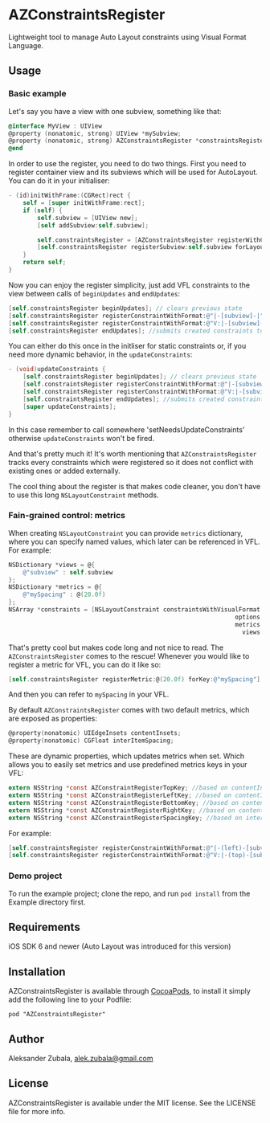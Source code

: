 # AZConstraintsRegister

Lightweight tool to manage Auto Layout constraints using Visual Format Language.

## Usage

### Basic example 

Let's say you have a view with one subview, something like that:

```objective-c
@interface MyView : UIView
@property (nonatomic, strong) UIView *mySubview;
@property (nonatomic, strong) AZConstraintsRegister *constraintsRegister;
@end
```
In order to use the register, you need to do two things. First you need to register container view and its subviews which will be used for AutoLayout. You can do it in your initialiser:

```objective-c
- (id)initWithFrame:(CGRect)rect {
	self = [super initWithFrame:rect];
	if (self) {		
		self.subview = [UIView new];
		[self addSubview:self.subview];

		self.constraintsRegister = [AZConstraintsRegister registerWithContainerView:self];
		[self.constraintsRegister registerSubview:self.subview forLayoutKey:@"subview"];				
	}
	return self;
}
```

Now you can enjoy the register simplicity, just add VFL constraints to the view between calls of `beginUpdates` and `endUpdates`:

```objective-c
[self.constraintsRegister beginUpdates]; // clears previous state
[self.constraintsRegister registerConstraintWithFormat:@"|-[subview]-|"];
[self.constraintsRegister registerConstraintWithFormat:@"V:|-[subview]-|"];
[self.constraintsRegister endUpdates]; //submits created constraints to the view
```

You can either do this once in the initliser for static constraints or, if you need more dynamic behavior, in the `updateConstraints`:

```objective-c
- (void)updateConstraints {
	[self.constraintsRegister beginUpdates]; // clears previous state	
	[self.constraintsRegister registerConstraintWithFormat:@"|-[subview]-|"];
	[self.constraintsRegister registerConstraintWithFormat:@"V:|-[subview]-|"];
	[self.constraintsRegister endUpdates]; //submits created constraints to the view
	[super updateConstraints];
}
```

In this case remember to call somewhere 'setNeedsUpdateConstraints' otherwise `updateConstraints` won't be fired.

And that's pretty much it! It's worth mentioning that `AZConstraintsRegister` tracks every constraints which were registered so it does not conflict with existing ones or added externally.

The cool thing about the register is that makes code cleaner, you don't have to use this long `NSLayoutConstraint` methods. 

### Fain-grained control: metrics

When creating `NSLayoutConstraint` you can provide `metrics` dictionary, where you can specify named values, which later can be referenced in VFL. For example:

```objective-c
NSDictionary *views = @{
	@"subview" : self.subview
};
NSDictionary *metrics = @{
	@"mySpacing" : @(20.0f)
};
NSArray *constraints = [NSLayoutConstraint constraintsWithVisualFormat:@"|-(mySpacing)-[subview]-|" 
                                                               options:0 
                                                               metrics:metrics
                                                                 views:views];

```

That's pretty cool but makes code long and not nice to read. The `AZConstraintsRegister` comes to the rescue! Whenever you would like to register a metric for VFL, you can do it like so:

```objective-c
[self.constraintsRegister registerMetric:@(20.0f) forKey:@"mySpacing"];
```

And then you can refer to `mySpacing` in your VFL.

By default `AZConstraintsRegister` comes with two default metrics, which are exposed as properties:
```objective-c
@property(nonatomic) UIEdgeInsets contentInsets;
@property(nonatomic) CGFloat interItemSpacing;
```
These are dynamic properties, which updates metrics when set. Which allows you to easily set metrics and use predefined metrics keys in your VFL:

```objective-c
extern NSString *const AZConstraintRegisterTopKey; //based on contentInsets.top,
extern NSString *const AZConstraintRegisterLeftKey; //based on contentInsets.left,
extern NSString *const AZConstraintRegisterBottomKey; //based on contentInsets.bottom
extern NSString *const AZConstraintRegisterRightKey; //based on contentInsets.right
extern NSString *const AZConstraintRegisterSpacingKey; //based on interItemSpacing
```

For example:

```objective-c
[self.constraintsRegister registerConstraintWithFormat:@"|-(left)-[subview]-(right)-|"];
[self.constraintsRegister registerConstraintWithFormat:@"V:|-(top)-[subview]-(bottom)-|"];
```

### Demo project
To run the example project; clone the repo, and run `pod install` from the Example directory first.

## Requirements

iOS SDK 6 and newer (Auto Layout was introduced for this version)

## Installation

AZConstraintsRegister is available through [CocoaPods](http://cocoapods.org), to install
it simply add the following line to your Podfile:

    pod "AZConstraintsRegister"

## Author

Aleksander Zubala, alek.zubala@gmail.com

## License

AZConstraintsRegister is available under the MIT license. See the LICENSE file for more info.

